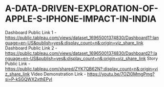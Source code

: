 # A-DATA-DRIVEN-EXPLORATION-OF-APPLE-S-IPHONE-IMPACT-IN-INDIA
Dashboard Public Link 1 - https://public.tableau.com/views/dataset_16965001374830/Dashboard1?:language=en-US&publish=yes&:display_count=n&:origin=viz_share_link
Dashboard Public Link 2 - https://public.tableau.com/views/dataset_16965001374830/Dashboard2?:language=en-US&publish=yes&:display_count=n&:origin=viz_share_link
Story Public Link - https://public.tableau.com/shared/ZYK7QB62N?:display_count=n&:origin=viz_share_link
Video Demonstration Link - https://youtu.be/7OZI0MmgPmg?si=P-kSGQWX2xthEPyI 
